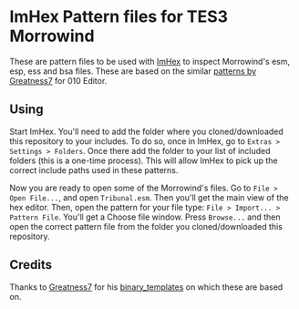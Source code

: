 # ImHex Pattern files for TES3 Morrowind

These are pattern files to be used with [ImHex](https://imhex.werwolv.net/) to inspect Morrowind's esm, esp, ess and bsa files. These are based on the similar [patterns by Greatness7](https://github.com/Greatness7/binary_templates) for 010 Editor.

## Using

Start ImHex. You'll need to add the folder where you cloned/downloaded this repository to your includes. To do so, once in ImHex, go to `Extras > Settings > Folders`. Once there add the folder to your list of included folders (this is a one-time process). This will allow ImHex to pick up the correct include paths used in these patterns. 

Now you are ready to open some of the Morrowind's files. Go to `File > Open File...`, and open `Tribunal.esm`. Then you'll get the main view of the hex editor. Then, open the pattern for your file type: `File > Import... > Pattern File`. You'll get a Choose file window. Press `Browse...` and then open the correct pattern file from the folder you cloned/downloaded this repository.

## Credits

Thanks to [Greatness7](https://github.com/Greatness7) for his [binary_templates](https://github.com/Greatness7/binary_templates) on which these are based on.
